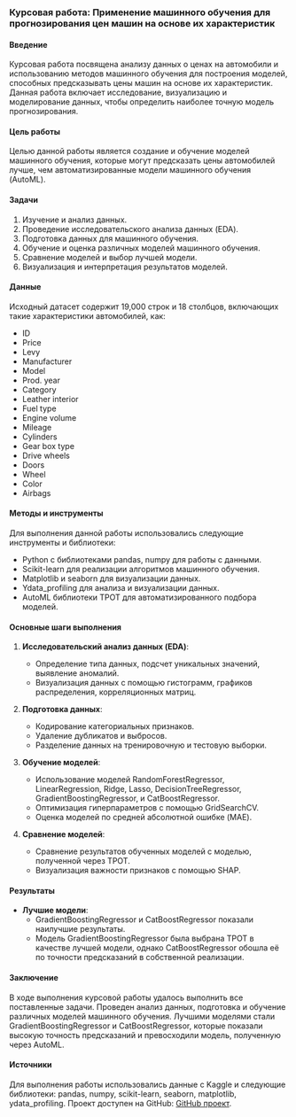 ### Курсовая работа: Применение машинного обучения для прогнозирования цен машин на основе их характеристик

#### Введение

Курсовая работа посвящена анализу данных о ценах на автомобили и использованию методов машинного обучения для построения моделей, способных предсказывать цены машин на основе их характеристик. Данная работа включает исследование, визуализацию и моделирование данных, чтобы определить наиболее точную модель прогнозирования.

#### Цель работы

Целью данной работы является создание и обучение моделей машинного обучения, которые могут предсказать цены автомобилей лучше, чем автоматизированные модели машинного обучения (AutoML).

#### Задачи

1. Изучение и анализ данных.
2. Проведение исследовательского анализа данных (EDA).
3. Подготовка данных для машинного обучения.
4. Обучение и оценка различных моделей машинного обучения.
5. Сравнение моделей и выбор лучшей модели.
6. Визуализация и интерпретация результатов моделей.

#### Данные

Исходный датасет содержит 19,000 строк и 18 столбцов, включающих такие характеристики автомобилей, как:

- ID
- Price
- Levy
- Manufacturer
- Model
- Prod. year
- Category
- Leather interior
- Fuel type
- Engine volume
- Mileage
- Cylinders
- Gear box type
- Drive wheels
- Doors
- Wheel
- Color
- Airbags

#### Методы и инструменты

Для выполнения данной работы использовались следующие инструменты и библиотеки:

- Python с библиотеками pandas, numpy для работы с данными.
- Scikit-learn для реализации алгоритмов машинного обучения.
- Matplotlib и seaborn для визуализации данных.
- Ydata_profiling для анализа и визуализации данных.
- AutoML библиотеки TPOT для автоматизированного подбора моделей.

#### Основные шаги выполнения

1. **Исследовательский анализ данных (EDA)**:
   - Определение типа данных, подсчет уникальных значений, выявление аномалий.
   - Визуализация данных с помощью гистограмм, графиков распределения, корреляционных матриц.

2. **Подготовка данных**:
   - Кодирование категориальных признаков.
   - Удаление дубликатов и выбросов.
   - Разделение данных на тренировочную и тестовую выборки.

3. **Обучение моделей**:
   - Использование моделей RandomForestRegressor, LinearRegression, Ridge, Lasso, DecisionTreeRegressor, GradientBoostingRegressor, и CatBoostRegressor.
   - Оптимизация гиперпараметров с помощью GridSearchCV.
   - Оценка моделей по средней абсолютной ошибке (MAE).

4. **Сравнение моделей**:
   - Сравнение результатов обученных моделей с моделью, полученной через TPOT.
   - Визуализация важности признаков с помощью SHAP.

#### Результаты

- **Лучшие модели**:
  - GradientBoostingRegressor и CatBoostRegressor показали наилучшие результаты.
  - Модель GradientBoostingRegressor была выбрана TPOT в качестве лучшей модели, однако CatBoostRegressor обошла её по точности предсказаний в собственной реализации.

#### Заключение

В ходе выполнения курсовой работы удалось выполнить все поставленные задачи. Проведен анализ данных, подготовка и обучение различных моделей машинного обучения. Лучшими моделями стали GradientBoostingRegressor и CatBoostRegressor, которые показали высокую точность предсказаний и превосходили модель, полученную через AutoML.

#### Источники

Для выполнения работы использовались данные с Kaggle и следующие библиотеки: pandas, numpy, scikit-learn, seaborn, matplotlib, ydata_profiling. Проект доступен на GitHub: [GitHub проект](https://github.com/Elindorm/ML_course).
